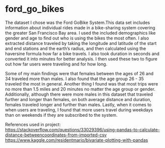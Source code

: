 # ford_go_bikes
The dataset I chose was the Ford GoBike System.This data set includes information about
individual rides made in a bike-sharing system covering the greater San Francisco Bay area. I
used the included demographics like gender and age to find out who is using the bikes the most
often. I also extracted distance traveled by taking the longitude and latitude of the start and end
stations and the earth’s radius, and then calculated using the haversine formula how far a bike
travels. I also took duration in seconds and converted it into minutes for better analysis. I then
used these two to figure out how far users were traveling and for how long.

Some of my main findings were that females between the ages of 26 and 34 traveled more than
males. I also found that the age group 26 - 35 traveled the most in general. Another thing I
found was that most trips were no more than 1.5 miles and 20 minutes no matter the age group
or gender. Additionally, although there were more males in this dataset that traveled further and
longer than females, on both average distance and duration, females traveled longer and further
than males. Lastly, when it comes to when users are traveling, I found that more users travel
during weekdays than on weekends if they are subscribed to the system.

References used in project:
https://stackoverflow.com/questions/33029396/using-pandas-to-calculate-distance-betweencoordinates-from-imported-csv
https://www.kaggle.com/residentmario/bivariate-plotting-with-pandas
